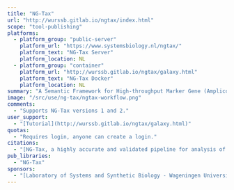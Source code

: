 ```yaml
---
title: "NG-Tax"
url: "http://wurssb.gitlab.io/ngtax/index.html"
scope: "tool-publishing"
platforms:
  - platform_group: "public-server"
    platform_url: "https://www.systemsbiology.nl/ngtax/"
    platform_text: "NG-Tax Server"
    platform_location: NL
  - platform_group: "container"
    platform_url: "http://wurssb.gitlab.io/ngtax/galaxy.html"
    platform_text: "NG-Tax Docker"
    platform_location: NL
summary: "A Semantic Framework for High-throughput Marker Gene (Amplicon) Analysis"
image: "/src/use/ng-tax/ngtax-workflow.png"
comments:
  - "Supports NG-Tax versions 1 and 2."
user_support:
  - "[Tutorial](http://wurssb.gitlab.io/ngtax/galaxy.html)"
quotas:
  - "Requires login, anyone can create a login."
citations:
  - "[NG-Tax, a highly accurate and validated pipeline for analysis of 16S rRNA amplicons from complex biomes](https://doi.org/10.12688/f1000research.9227.2), Ramiro-Garcia J, Hermes GDA, Giatsis C et al. *F1000Research* 2018, 5:1791 "
pub_libraries:
  - "NG-Tax"
sponsors:
  - "[Laboratory of Systems and Synthetic Biology - Wageningen University & Research](https://www.wur.nl/en/Research-Results/Chair-groups/Agrotechnology-and-Food-Sciences/Laboratory-of-Systems-and-Synthetic-Biology.htm)"
---
```

